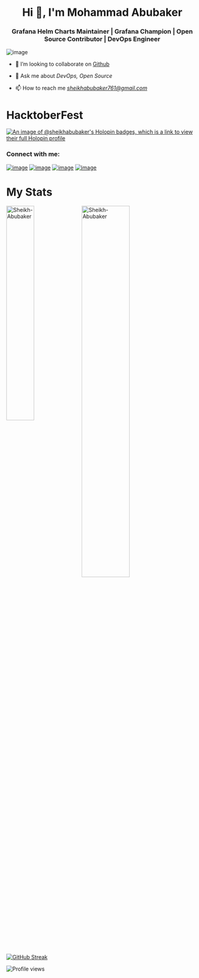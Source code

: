<h1 align="center">Hi 👋, I'm Mohammad Abubaker</h1>
<h3 align="center"> Grafana Helm Charts Maintainer | Grafana Champion | Open Source Contributor | DevOps Engineer </h3>

![image](https://github.com/user-attachments/assets/5a945d42-ed23-4dac-b8ef-5bc737d1a428)





- 👯 I’m looking to collaborate on [Github](https://github.com/Sheikh-Abubaker)

- 💬 Ask me about *DevOps, Open Source*

- 📫 How to reach me *sheikhabubaker761@gmail.com*

# HacktoberFest
[![An image of @sheikhabubaker's Holopin badges, which is a link to view their full Holopin profile](https://holopin.me/sheikhabubaker)](https://holopin.io/@sheikhabubaker)

<h3 align="left">Connect with me:</h3>
<p align="left">

[![image](https://img.shields.io/badge/LinkedIn-0077B5?style=for-the-badge&logo=linkedin&logoColor=white)](https://www.linkedin.com/in/mohammad-abubaker-3574ba231/)
[![image](https://img.shields.io/badge/Twitter-1DA1F2?style=for-the-badge&logo=twitter&logoColor=white)](https://twitter.com/ea3dd89789a84d4)
[![image](https://img.shields.io/badge/Gmail-D14836?style=for-the-badge&logo=gmail&logoColor=white)](mailto:sheikhabubaker761@gmail.com)
[![image](https://img.shields.io/badge/YouTube-FF0000?style=for-the-badge&logo=youtube&logoColor=white)](https://www.youtube.com/channel/UCbSgqO1KgbitdV1C4G-8EJQ)


</p>

<h1>My Stats</h1>
<p><img align="left" width=38% src="https://github-readme-stats.vercel.app/api/top-langs?username=Sheikh-Abubaker&theme=vision-friendly-dark&show_icons=true&locale=en&layout=compact" alt="Sheikh-Abubaker" /></p>

<p>&nbsp;<img align="center" width=50% src="https://github-readme-stats.vercel.app/api?username=Sheikh-Abubaker&theme=vision-friendly-dark&show=prs_merged&show_icons=true&locale=en" alt="Sheikh-Abubaker" /></p>

[![GitHub Streak](http://github-readme-streak-stats.herokuapp.com?user=Sheikh-Abubaker&theme=rising-sun&hide_border=true)](https://git.io/streak-stats)

![Profile views](https://komarev.com/ghpvc/?username=Sheikh-Abubaker)





</p>
